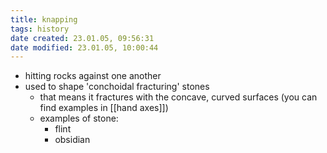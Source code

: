 ```yaml
---
title: knapping
tags: history
date created: 23.01.05, 09:56:31
date modified: 23.01.05, 10:00:44
---
```


- hitting rocks against one another
- used to shape 'conchoidal fracturing' stones
	- that means it fractures with the concave, curved surfaces (you can find examples in [[hand axes]])
	- examples of stone:
		- flint
		- obsidian
